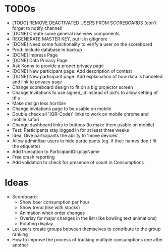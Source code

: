 # TODOs

- [TODO] REMOVE DEACTIVATED USERS FROM SCOREBOARDS (don't forget to notify channel)
- [DONE] Create some general use view components
- REGENERATE MASTER KEY, put it in gitignore
- [DONE] Need some functionality to verify a user on the scoreboard 
- Prod: Include database in backup
- [DONE] Impress Page
- [DONE] Data Privacy Page
- Ask Konny to provide a proper privacy page
- [DONE] New participant page: Add description of contest
- [DONE] New participant page: Add explaination of how data is handeled and link to privacy page
- Change scoreboard design to fit on a big projector screen
- Change Invitations to use signed_id instead of uid's to allow setting of ttl's
- Make design less horrible
- Change invitations page to be usable on mobile
- Double check all '(QR-Code)' links to work on mobile chrome and mobile safari
- Change dashboard links to buttons (to make them usable on mobile)
- Test: Participants stay logged in for at least three weeks
- Idea: Give participants the ability to 'move devices'
- Allow admin/bar users to hide participants (eg. if their names don't fit the etiquette)
- Add truncation to ParticipantDisplayName
- Free crash reporting
- Add validation to check for presence of count in Consumptions

# Ideas
- Scoreboard: 
    - Show beer consumption per hour
    - Show trend (like with stocks)
    - Animation when order changes
    - Overlay for major changes in the list (like bowling text animations)
    - Rotating display
- Let users create groups between themselves to contribute to the group ranking
- How to improve the process of tracking multiple consumptions one after another
